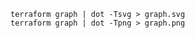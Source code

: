 <!-- # vpc1-cidr-block="10.56.0.0/16"
# LB-subnet1-cidr="10.56.1.0/24"
# webserver-subnet1-cidr="10.56.11.0/24"
# appserver-subnet1-cidr="10.56.12.0/24"
# dbserver-subnet1-cidr="10.56.13.0/24"

# LB-subnet2-cidr="10.56.2.0/24"
# webserver-subnet2-cidr="10.56.21.0/24"
# appserver-subnet2-cidr="10.56.22.0/24"
# dbserver-subnet2-cidr="10.56.23.0/24"

# LB-subnet3-cidr="10.56.3.0/24"
# webserver-subnet3-cidr="10.56.31.0/24"
# appserver-subnet3-cidr="10.56.32.0/24"
# dbserver-subnet3-cidr="10.56.33.0/24"


# vpc-region="us-east-1"
# vpc_name="Production VPC"
# az-east-1a="us-east-1a"
# az-east-1b="us-east-1b"
# az-east-1c="us-east-1c" -->

    terraform graph | dot -Tsvg > graph.svg
    terraform graph | dot -Tpng > graph.png